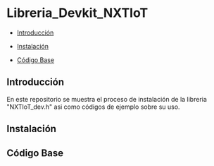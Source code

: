 Libreria_Devkit_NXTIoT
======================

-	[Introducción](#introducción)

-	[Instalación](#instalación)

-	[Código Base](#código-base)

Introducción
------------

En este repositorio se muestra el proceso de instalación de la libreria "NXTIoT_dev.h" asi como códigos de ejemplo sobre su uso.

Instalación
-----------

Código Base
-----------

